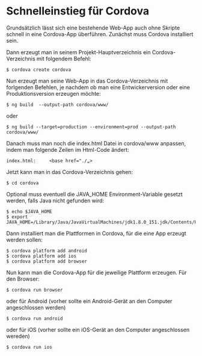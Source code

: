 # Schnelleinstieg für Cordova

Grundsätzlich lässt sich eine bestehende Web-App auch ohne Skripte schnell in eine Cordova-App überführen.
Zunächst muss Cordova installiert sein.

Dann erzeugt man in seinem Projekt-Hauptverzeichnis ein Cordova-Verzeichnis mit folgendem Befehl: 

	$ cordova create cordova

Nun erzeugt man seine Web-App in das Cordova-Verzeichnis mit forlgenden Befehlen, je nachdem ob man eine Entwickerversion oder eine Produktionsversion erzeugen möchte:

	$ ng build  --output-path cordova/www/

oder 

	$ ng build --target=production --environment=prod --output-path cordova/www/

Danach muss man noch die index.html Datei in cordova/www anpassen, indem man folgende Zeilen im Html-Code ändert:

	index.html: 	<base href="./„>


Jetzt kann man in das Cordova-Verzeichnis gehen:

	$ cd cordova

Optional muss eventuell die JAVA_HOME Environment-Variable gesetzt werden, falls Java nicht gefunden wird:

	$ echo $JAVA_HOME
	$ export JAVA_HOME=/Library/Java/JavaVirtualMachines/jdk1.8.0_151.jdk/Contents/Home


Dann  installiert man die Plattformen in Cordova, für die eine App erzeugt werden sollen:

	$ cordova platform add android
	$ cordova platform add ios
	$ cordova platform add browser

Nun kann man die Cordova-App für die jeweilige Plattform erzeugen. Für den Browser:

	$ cordova run browser	

oder für Android (vorher sollte ein Android-Gerät an den Computer angeschlossen werden)

	$ cordova run android

oder für iOS (vorher sollte ein iOS-Gerät an den Computer angeschlossen wereden)

	$ cordova run ios



